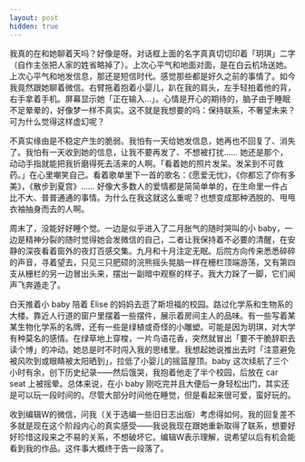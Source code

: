 ```yaml
---
layout: post
hidden: true
---
```


我真的在和她聊着天吗？好像是呀。对话框上面的名字真真切切印着「玥琪」二字（自作主张把人家的姓省略掉了）。上次心平气和地面对面，是在白云机场送她。上次心平气和地发信息，那还是短信时代。感觉那些都是好久之前的事情了。如今我竟然跟她聊着微信。右臂拖着抱着小婴儿，趴在我的肩头，左手轻拍着他的背，右手拿着手机。屏幕显示她「正在输入...」。心情是开心的期待的，脑子由于睡眠不足晕晕的，好像梦一样不真实。这不就是我想要的吗：保持联系，不奢望未来？可为什么觉得这样虚幻呢？

不真实缘由是不稳定产生的脆弱。我怕有一天给她发信息，她再也不回复了、消失了。我怕有一天收到她的信息，让我不要再发了、不想被打扰…… 她还是那个，动动手指就能把我折磨得死去活来的人啊。「看着她的照片发呆。发呆到不可救药。」在心里嘲笑自己。看着歌单里下一首的歌名：《愿爱无忧》，《你都忘了你有多美》，《散步到夏宫》…… 好像大多数人的爱情都是简简单单的，在生命里一件占比不大、普普通通的事情。为什么在我这就这么重呢？也想变成那种洒脱的、甩甩衣袖抽身而去的人啊。

周末了，没能好好睡个觉。一边是似乎进入了二月胀气的随时哭叫的小 baby，一边是精神分裂的随时觉得她会发微信的自己，二者让我保持着不必要的清醒，在安静的深夜看着窗外的夜灯百感交集。九月和十月注定无眠。后院方向传来悉悉碎碎的声音，寻着望去，只见三只肥硕的浣熊摇头晃脑一样在栅栏顶端游荡，又有第四支从栅栏的另一边冒出头来，摆出一副暗中观察的样子。我大力跺了一脚，它们闻声飞奔遁走了。

白天推着小 baby 陪着 Elise 的妈妈去逛了斯坦福的校园。路过化学系和生物系的大楼。靠近人行道的窗户里摆着一些摆件，展示着房间主人的品味。有一些写着某某生物化学系的名牌，还有一些是绿植或奇怪的小雕塑。可能是因为玥琪，对大学有种莫名的感情。在绿草地上穿梭，一片鸟语花香，突然就冒出「要不干脆辞职去读个博」的冲动。她总是时不时闯入我的思绪里。我想起她说推出去时「注意避免被风吹到或眼睛被太阳晒到」，拉低了小婴儿的摇篮屋顶。baby 这次续航了三个小时有余，创下历史纪录——然后饿哭，我抱着他走了半个校园，后放在 car seat 上被摇晕。总体来说，在小 baby 刚吃完并且大便后一身轻松出门，其实还是可以玩一段时间的。尽管大部分时间他在睡觉，但是看起来很可爱，蛮好玩的。

收到编辑W的微信，问我（关于选编一些旧日志出版）考虑得如何。我的回复差不多就是现在这个阶段内心的真实感受——我说我现在跟她重新取得了联系，想要好好珍惜这段来之不易的关系，不想破坏它。编辑W表示理解，说希望以后有机会能看到我的作品。这件事大概终于告一段落了。